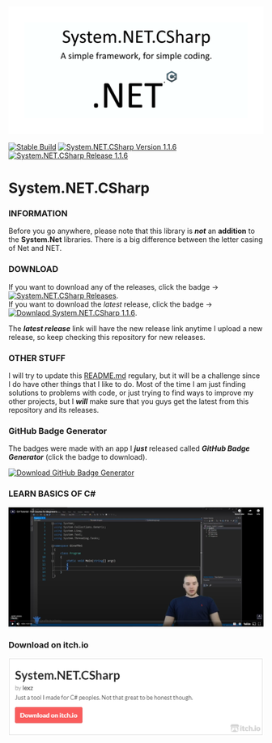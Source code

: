 ![A simple framework, for simple coding.](system.NET.csharp_logo.png)

[![Stable Build](https://img.shields.io/badge/build-stable-success)](#)
[![System.NET.CSharp Version 1.1.6](https://img.shields.io/badge/version-1.1.6-orange)](#)
[![System.NET.CSharp Release 1.1.6](https://img.shields.io/badge/release-1.1.6-orange)](https://github.com/sh4d0w4RCH3R415/System.NET.CSharp/releases/1.1.6/)

# System.NET.CSharp
### INFORMATION
Before you go anywhere, please note that this library is ***not*** an **addition** to the **System.Net** libraries.
There is a big difference between the letter casing of Net and NET.

### DOWNLOAD
If you want to download any of the releases, click the badge -> [![System.NET.CSharp Releases](https://img.shields.io/badge/releases-System.NET.CSharp-yellow)](https://github.com/sh4d0w4RCH3R415/System.NET.CSharp/releases/).<br/>
If you want to download the *latest* release, click the badge -> [![Downlaod System.NET.CSharp 1.1.6](https://img.shields.io/badge/download-1.1.6-yellow)](https://github.com/sh4d0w4RCH3R415/System.NET.CSharp/releases/1.1.6).

The ***latest release*** link will have the new release link anytime I upload a new release, so keep checking this repository for new releases.

### OTHER STUFF
I will try to update this [README.md](https://github.com/sh4d0w4RCH3R415/System.NET.CSharp/blob/master/README.md) regulary, but it will be a challenge since I do have other things that I like to do.
Most of the time I am just finding solutions to problems with code, or just trying to find ways to improve my other projects, but I ***will*** make sure that you guys get the
latest from this repository and its releases.

### GitHub Badge Generator
The badges were made with an app I ***just*** released called ***GitHub Badge Generator*** (click the badge to download).

[![Download GitHub Badge Generator](https://img.shields.io/badge/download-GitHub_Badge_Generator-yellowgreen)](https://github.com/sh4d0w4RCH3R415/GitHub-Badge-Generator/releases/1.0.2/)

### LEARN BASICS OF C#
[![Learn C#](video.png)](https://www.youtube.com/watch?v=GhQdlIFylQ8)

### Download on itch.io
[![Download System.NET.CSharp's Latest Version from Itch.IO](dsadsadasdasdsadsa.PNG)](https://lexz08.itch.io/system-net-csharp)

